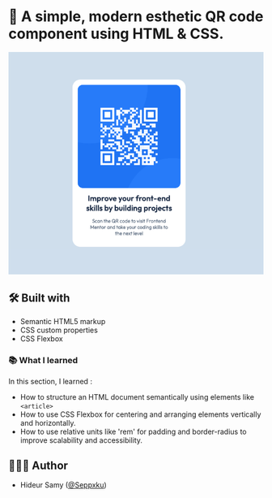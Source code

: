 # 🚀 A simple, modern esthetic QR code component using HTML & CSS.

![Screenshot of my projet](images/screenshot.png)

## 🛠️ Built with

- Semantic HTML5 markup
- CSS custom properties
- CSS Flexbox

### 📚 What I learned

In this section, I learned :

- How to structure an HTML document semantically using elements like `<article>`
- How to use CSS Flexbox for centering and arranging elements vertically and horizontally.
- How to use relative units like 'rem' for padding and border-radius to improve scalability and accessibility.

## 👨🏻‍💻 Author

- Hideur Samy ([@Seppxku](https://github.com/Seppxku))
